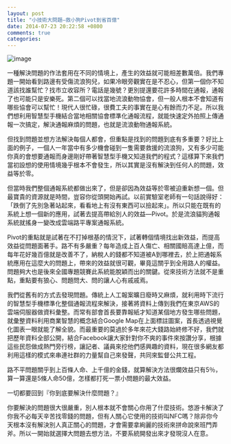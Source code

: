 ```yaml
---
layout: post
title: "小技術大問題—救小狗Pivot到省百億"
date: 2014-07-23 20:22:58 +0800
comments: true
categories: 
---
```

![image](http://mrshih.github.io/images/pivot1.jpg)

一種解決問題的作法套用在不同的情境上，產生的效益就可能相差數萬倍。我們專題一開始看到路邊有受傷流浪狗兒，如果冷眼旁觀實在是不忍心，但第一個你不知道該找誰幫忙？找市立收容所？電話是幾號？更別提還要花許多時間在通報，通報了也可能只是安樂死。第二個可以找當地流浪動物協會，但一般人根本不會知道有哪些協會可以幫忙！現代人很忙碌，很費工夫的事實在是心有餘而力不足。所以我們想利用智慧型手機結合當地相關協會標準化通報流程，就能快速定外拍照上傳通報一次搞定，解決通報麻煩的問題，也就是流浪動物通報系統。

但找到問題並想方法解決每個人都會，但重點是找到的問題到底有多重要？好比上面的例子，一個人一年當中有多少機會碰到一隻需要救援的流浪狗，又有多少可能你真的會想要通報而身邊剛好帶著智慧型手機又知道我們的程式？這樣算下來我們當初設想的使用情境幾乎根本不會發生，所以其實是沒有解決到任何人的問題，效益等於零。

但當時我們整個通報系統都做出來了，但是卻因為效益等於零被迫重新想一個。但最寶貴的資源就是時間，豈容你從頭開始再試。以前實驗室老師有一句話說得好：「跌倒了先別急著站起來，看看地上有沒有東西可以撿起來」。所以只能在既有的系統上想一個新的應用，試著去提高帶給別人的效益—Pivot。於是流浪貓狗通報系統就搖身一變改成雲端路平專案通報系統。

Pivot的重點就是試著在不打掉根基的情況下，試著轉個情境找出新效益，而提高效益從問題面著手。路不有多嚴重？每年造成上百人傷亡、相關國賠高達上億，而每年花好幾百億就是改善不了，納稅人的錢都不知道被A到哪裡去，於上把通報系統應用在這麼大的問題上，帶來的效益就很可觀，畢竟這關乎到全用路人的權益。問題夠大也是後來全國專題競賽此系統能脫穎而出的關鍵。從來技術方法就不是重點，重點要有狼心、問題問大、問的讓人心有戚戚焉。

我們從舊有的方式去發現問題。傳統上人工報案曠日廢時又麻煩，就利用時下流行的智慧型手機標準化整個通報流程來解決，接著將資料上傳到我們在東京AWS的雲端伺服器做資料彙整。而常有部會首長要靠報紙才知道某個地方發生哪些問題，就彙整資料利用商業智慧的概念結合Google Map在上面標註圖案，首長透過視覺化圖表一眼就能了解全貌。而最重要的莫過於多年來花大錢路始終修不好，我們就把歷年資料全部公開，結合Facebook讓大家針對你不爽的事件來按讚分享，根據這些民怨做成熱門旁行榜，讓記者、議員來挖他們感興趣的資料，現在很多網友都利用這樣的模式來串連社群的力量幫自己來發聲，共同來監督公共工程。

路不平問題關乎到上百條人命、上千億的金錢，就算解決方法很爛效益只有5％，算一算還是5條人命50億，怎樣都打死一票小問題的最大效益。

一切都要回到『你到底要解決什麼問題？』

你要解決的問題很大很嚴重，別人根本就不會關心你用了什麼技術。悠游卡解決了你我不必每天辛苦找零錢的問題，但有人關心它使用的技術叫NFC嗎？除非你今天根本沒有解決別人真正關心的問題，才會需要拿絢麗的技術來拼命說來班門弄斧。所以一開始就選擇大問題去想方法，不要系統開發出來才發現沒人在意。